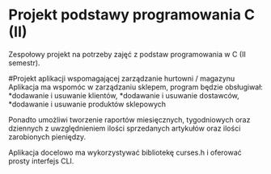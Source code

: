 # Projekt podstawy programowania C (II)
Zespołowy projekt na potrzeby zajęć z podstaw programowania w C (II semestr).

#Projekt aplikacji wspomagającej zarządzanie hurtowni / magazynu
Aplikacja ma wspomóc w zarządzaniu sklepem, program będzie obsługiwał:
    *dodawanie i usuwanie klientów,
    *dodawanie i usuwanie dostawców,
    *dodawanie i usuwanie produktów sklepowych

Ponadto umożliwi tworzenie raportów miesięcznych, tygodniowych oraz dziennych z uwzględnieniem ilości sprzedanych artykułów oraz ilości zarobionych pieniędzy.

Aplikacja docelowo ma wykorzystywać bibliotekę curses.h i oferować prosty interfejs CLI.
